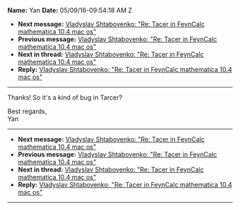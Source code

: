 **Name:** Yan
**Date:** 05/09/16-09:54:18 AM Z

  - **Next message:** [Vladyslav Shtabovenko: "Re: Tacer in FeynCalc
    mathematica 10.4 mac os"](1059.html)
  - **Previous message:** [Vladyslav Shtabovenko: "Re: Tacer in FeynCalc
    mathematica 10.4 mac os"](1057.html)
  - **Next in thread:** [Vladyslav Shtabovenko: "Re: Tacer in FeynCalc
    mathematica 10.4 mac os"](1059.html)
  - **Reply:** [Vladyslav Shtabovenko: "Re: Tacer in FeynCalc
    mathematica 10.4 mac os"](1059.html)

-----

Thanks\! So it's a kind of bug in Tarcer?  

Best regards,  
Yan  

-----

  - **Next message:** [Vladyslav Shtabovenko: "Re: Tacer in FeynCalc
    mathematica 10.4 mac os"](1059.html)
  - **Previous message:** [Vladyslav Shtabovenko: "Re: Tacer in FeynCalc
    mathematica 10.4 mac os"](1057.html)
  - **Next in thread:** [Vladyslav Shtabovenko: "Re: Tacer in FeynCalc
    mathematica 10.4 mac os"](1059.html)
  - **Reply:** [Vladyslav Shtabovenko: "Re: Tacer in FeynCalc
    mathematica 10.4 mac os"](1059.html)

-----

